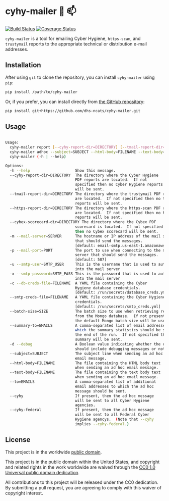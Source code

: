 # cyhy-mailer :postal_horn: :mailbox: #

[![Build Status](https://travis-ci.org/dhs-ncats/cyhy-mailer.svg?branch=develop)](https://travis-ci.org/dhs-ncats/cyhy-mailer)
[![Coverage Status](https://coveralls.io/repos/github/dhs-ncats/cyhy-mailer/badge.svg?branch=develop)](https://coveralls.io/github/dhs-ncats/cyhy-mailer?branch=develop)

`cyhy-mailer` is a tool for emailing Cyber Hygiene, `https-scan`, and
`trustymail` reports to the appropriate technical or distribution
e-mail addresses.

## Installation ##

After using `git` to clone the repository, you can install
`cyhy-mailer` using `pip`:
```bash
pip install /path/to/cyhy-mailer
```

Or, if you prefer, you can install directly from
[the GitHub repository](https://github.com/dhs-ncats/cyhy-mailer):
```bash
pip install git+https://github.com/dhs-ncats/cyhy-mailer.git
```

## Usage ##

```bash

Usage:
  cyhy-mailer report [--cyhy-report-dir=DIRECTORY] [--tmail-report-dir=DIRECTORY] [--https-report-dir=DIRECTORY] [--cybex-scorecard-dir=DIRECTORY] [--mail-server=SERVER] [--mail-port=PORT] [--smtp-user=SMTP_USER] [--smtp-password=SMTP_PASS] [--db-creds-file=FILENAME] [--smtp-creds-file=FILENAME] [--batch-size=SIZE] [--summary-to=EMAILS] [--debug]
  cyhy-mailer adhoc --subject=SUBJECT --html-body=FILENAME --text-body=FILENAME [--to=EMAILS] [--cyhy] [--cyhy-federal] [--mail-server=SERVER] [--mail-port=PORT] [--smtp-user=SMTP_USER] [--smtp-password=SMTP_PASS] [--db-creds-file=FILENAME] [--smtp-creds-file=FILENAME] [--batch-size=SIZE] [--summary-to=EMAILS] [--debug]
  cyhy-mailer (-h | --help)

Options:
  -h --help                    Show this message.
  --cyhy-report-dir=DIRECTORY  The directory where the Cyber Hygiene
                               PDF reports are located.  If not
                               specified then no Cyber Hygiene reports
                               will be sent.
  --tmail-report-dir=DIRECTORY The directory where the trustymail PDF reports
                               are located.  If not specified then no trustymail
                               reports will be sent.
  --https-report-dir=DIRECTORY The directory where the https-scan PDF reports
                               are located.  If not specified then no https-scan
                               reports will be sent.
  --cybex-scorecard-dir=DIRECTORY The directory where the Cybex PDF
                               scorecard is located.  If not specified
                               then no Cybex scorecard will be sent.
  -m --mail-server=SERVER      The hostname or IP address of the mail server
                               that should send the messages.
                               [default: email-smtp.us-east-1.amazonaws.com]
  -p --mail-port=PORT          The port to use when connecting to the mail
                               server that should send the messages.
                               [default: 587]
  -u --smtp-user=SMTP_USER     This is the username that is used to authenticate
                               into the mail server
  -x --smtp-password=SMTP_PASS This is the password that is used to authenticate
                               into the mail server
  -c --db-creds-file=FILENAME  A YAML file containing the Cyber
                               Hygiene database credentials.
                               [default: /run/secrets/database_creds.yml]
  --smtp-creds-file=FILENAME   A YAML file containing the Cyber Hygiene SMTP
                               credentials.
                               [default: /run/secrets/smtp_creds.yml]
  --batch-size=SIZE            The batch size to use when retrieving results
                               from the Mongo database.  If not present then
                               the default Mongo batch size will be used.
  --summary-to=EMAILS          A comma-separated list of email addresses to
                               which the summary statistics should be sent at
                               the end of the run.  If not specified then no
                               summary will be sent.
  -d --debug                   A Boolean value indicating whether the output
                               should include debugging messages or not.
  --subject=SUBJECT            The subject line when sending an ad hoc
                               email message.
  --html-body=FILENAME         The file containing the HTML body text
                               when sending an ad hoc email message.
  --text-body=FILENAME         The file containing the text body text
                               when sending an ad hoc email message.
  --to=EMAILS                  A comma-separated list of additional
                               email addresses to which the ad hoc
                               message should be sent.
  --cyhy                       If present, then the ad hoc message
                               will be sent to all Cyber Hygiene
                               agencies.
  --cyhy-federal               If present, then the ad hoc message
                               will be sent to all Federal Cyber
                               Hygiene agencys.  (Note that --cyhy
                               implies --cyhy-federal.)
```

## License ##

This project is in the worldwide [public domain](LICENSE.md).

This project is in the public domain within the United States, and
copyright and related rights in the work worldwide are waived through
the [CC0 1.0 Universal public domain
dedication](https://creativecommons.org/publicdomain/zero/1.0/).

All contributions to this project will be released under the CC0
dedication. By submitting a pull request, you are agreeing to comply
with this waiver of copyright interest.

